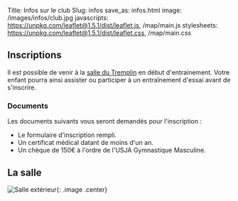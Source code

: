 Title: Infos sur le club
Slug: infos
save_as: infos.html
image: /images/infos/club.jpg
javascripts: https://unpkg.com/leaflet@1.5.1/dist/leaflet.js, /map/main.js
stylesheets: https://unpkg.com/leaflet@1.5.1/dist/leaflet.css, /map/main.css

## Inscriptions

Il est possible de venir à la [salle du Tremplin](#map) en début
d'entrainement. Votre enfant pourra ainsi assister ou participer à un
entraînement d'essai avant de s'inscrire.

### Documents

Les documents suivants vous seront demandés pour l'inscription :

- Le formulaire d'inscription rempli.
- Un certificat médical datant de moins d'un an.
- Un chèque de 150€ à l'ordre de l'USJA Gymnastique Masculine.

## La salle

![Salle extérieur](/images/infos/salle_exterieur.jpg){: .image .center}

<div id="map"></div>

